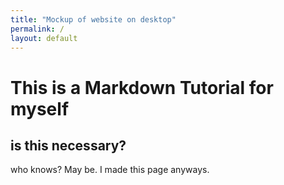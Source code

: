 ```yaml
---
title: "Mockup of website on desktop"
permalink: /
layout: default
---
```


# This is a Markdown Tutorial for myself

## is this necessary?
who knows?
May be. I made this page anyways.

